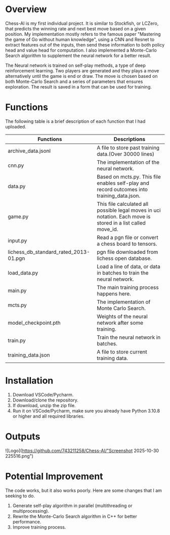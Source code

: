 # Overview
Chess-AI is my first individual project. It is similar to Stockfish, or LCZero, that predicts the winning rate and next best move based on a given position.
My implementation mostly refers to the famous paper "Mastering the game of Go without human knowledge", using a CNN and Resnet to extract features out of the inputs,
then send these information to both policy head and value head for computation. I also implemented a Monte-Carlo Search algorithm to supplement the neural network for a better result.

The Neural network is trained on self-play methods, a type of deep reinforcement learning. Two players are generated and they plays a move alternatively until the game is end or draw. 
The move is chosen based on both Monte-Carlo Search and a series of parameters that ensures exploration. The result is saved in a form that can be used for training.

# Functions
The following table is a brief description of each function that I had uploaded.

|Functions                             |Descriptions                                                                                                        |
|--------------------------------------|--------------------------------------------------------------------------------------------------------------------|
|archive_data.jsonl                    |A file to store past training data.(Over 30000 lines)                                                               |
|cnn.py                                |The implementation of the neural network.                                                                           |
|data.py                               |Based on mcts.py. This file enables self-play and record outcomes into training_data.json.                          |
|game.py                               |This file calculated all possible legal moves in uci notation. Each move is stored in a list called move_id.        |
|input.py                              |Read a pgn file or convert a chess board to tensors.                                                                |
|lichess_db_standard_rated_2013-01.pgn |pgn file downloaded from lichess open database.                                                                     |
|load_data.py                          |Load a line of data, or data in batches to train the neural network.                                                |  
|main.py                               |The main training process happens here.                                                                             |
|mcts.py                               |The implementation of Monte Carlo Search.                                                                           |
|model_checkpoint.pth                  |Weights of the neural network after some training.                                                                  |
|train.py                              |Train the neural network in batches.                                                                                |
|training_data.json                    |A file to store current training data.                                                                              |

# Installation
1. Download VSCode/Pycharm.
2. Download/clone the repository.
3. If download, unzip the zip file.
4. Run it on VSCode/Pycharm, make sure you already have Python 3.10.8 or higher and all required libraries.

# Outputs
![Logo](https://github.com/743211258/Chess-AI/"Screenshot 2025-10-30 225516.png")

# Potential Improvement
The code works, but it also works poorly. Here are some changes that I am seeking to do.
1. Generate self-play algorithm in parallel (multithreading or multiprocessing).
2. Rewrite the Monte-Carlo Search algorithm in C++ for better performance.
3. Improve training process.
